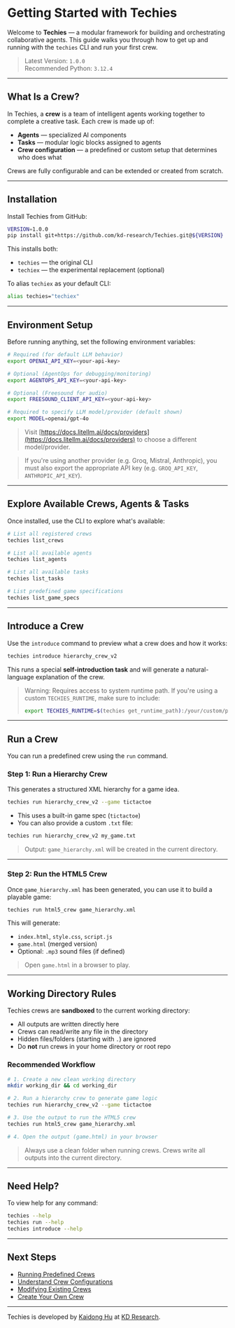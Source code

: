 # Getting Started with Techies

Welcome to **Techies** — a modular framework for building and orchestrating collaborative agents. This guide walks you through how to get up and running with the `techies` CLI and run your first crew.

> Latest Version: `1.0.0`  
> Recommended Python: `3.12.4`

---

## What Is a Crew?

In Techies, a **crew** is a team of intelligent agents working together to complete a creative task. Each crew is made up of:

- **Agents** — specialized AI components
- **Tasks** — modular logic blocks assigned to agents
- **Crew configuration** — a predefined or custom setup that determines who does what

Crews are fully configurable and can be extended or created from scratch.

---

## Installation

Install Techies from GitHub:

```bash
VERSION=1.0.0
pip install git+https://github.com/kd-research/Techies.git@${VERSION}
```

This installs both:

- `techies` — the original CLI
- `techiex` — the experimental replacement (optional)

To alias `techiex` as your default CLI:

```bash
alias techies="techiex"
```

---

## Environment Setup

Before running anything, set the following environment variables:

```bash
# Required (for default LLM behavior)
export OPENAI_API_KEY=<your-api-key>

# Optional (AgentOps for debugging/monitoring)
export AGENTOPS_API_KEY=<your-api-key>

# Optional (Freesound for audio)
export FREESOUND_CLIENT_API_KEY=<your-api-key>

# Required to specify LLM model/provider (default shown)
export MODEL=openai/gpt-4o
```

> Visit [https://docs.litellm.ai/docs/providers](https://docs.litellm.ai/docs/providers) to choose a different model/provider.

> If you're using another provider (e.g. Groq, Mistral, Anthropic), you must also export the appropriate API key (e.g. `GROQ_API_KEY`, `ANTHROPIC_API_KEY`).

---

## Explore Available Crews, Agents & Tasks

Once installed, use the CLI to explore what's available:

```bash
# List all registered crews
techies list_crews

# List all available agents
techies list_agents

# List all available tasks
techies list_tasks

# List predefined game specifications
techies list_game_specs
```

---

## Introduce a Crew

Use the `introduce` command to preview what a crew does and how it works:

```bash
techies introduce hierarchy_crew_v2
```

This runs a special **self-introduction task** and will generate a natural-language explanation of the crew.

> Warning: Requires access to system runtime path. If you're using a custom `TECHIES_RUNTIME`, make sure to include:
> ```bash
> export TECHIES_RUNTIME=$(techies get_runtime_path):/your/custom/path
> ```

---

## Run a Crew

You can run a predefined crew using the `run` command.

### Step 1: Run a Hierarchy Crew

This generates a structured XML hierarchy for a game idea.

```bash
techies run hierarchy_crew_v2 --game tictactoe
```

- This uses a built-in game spec (`tictactoe`)
- You can also provide a custom `.txt` file:

```bash
techies run hierarchy_crew_v2 my_game.txt
```

> Output: `game_hierarchy.xml` will be created in the current directory.

---

### Step 2: Run the HTML5 Crew

Once `game_hierarchy.xml` has been generated, you can use it to build a playable game:

```bash
techies run html5_crew game_hierarchy.xml
```

This will generate:

- `index.html`, `style.css`, `script.js`
- `game.html` (merged version)
- Optional: `.mp3` sound files (if defined)

> Open `game.html` in a browser to play.

---

## Working Directory Rules

Techies crews are **sandboxed** to the current working directory:

- All outputs are written directly here
- Crews can read/write any file in the directory
- Hidden files/folders (starting with `.`) are ignored
- Do **not** run crews in your home directory or root repo

### Recommended Workflow

```bash
# 1. Create a new clean working directory
mkdir working_dir && cd working_dir

# 2. Run a hierarchy crew to generate game logic
techies run hierarchy_crew_v2 --game tictactoe

# 3. Use the output to run the HTML5 crew
techies run html5_crew game_hierarchy.xml

# 4. Open the output (game.html) in your browser
```

> Always use a clean folder when running crews. Crews write all outputs into the current directory.

---

## Need Help?

To view help for any command:

```bash
techies --help
techies run --help
techies introduce --help
```

---

## Next Steps

- [Running Predefined Crews](./Running-Predefined-Crews.md)
- [Understand Crew Configurations](./Understand-Crew-Configurations.md)
- [Modifying Existing Crews](./Modifying-Existing-Crews.md)
- [Create Your Own Crew](./Create-Your-Own-Crew.md)

---

Techies is developed by [Kaidong Hu](https://hukaidong.com) at [KD Research](https://github.com/kd-research).
